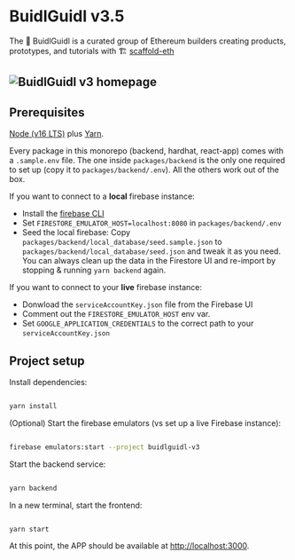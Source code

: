 # BuidlGuidl v3.5

The 🏰 BuidlGuidl is a curated group of Ethereum builders creating products, prototypes, and tutorials with 🏗 [scaffold-eth](https://github.com/scaffold-eth/scaffold-eth)

![BuidlGuidl v3 homepage](.github/img/bg1.png "BuidlGuidl v3")
---

## Prerequisites

[Node (v16 LTS)](https://nodejs.org/en/download/) plus [Yarn](https://classic.yarnpkg.com/en/docs/install/).

Every package in this monorepo (backend, hardhat, react-app) comes with a `.sample.env` file. The one inside `packages/backend` is the only one required to set up (copy it to `packages/backend/.env`). All the others work out of the box.

If you want to connect to a **local** firebase instance:
  - Install the [firebase CLI](https://firebase.google.com/docs/cli#install_the_firebase_cli)
  - Set `FIRESTORE_EMULATOR_HOST=localhost:8080` in `packages/backend/.env`
  - Seed the local firebase: Copy `packages/backend/local_database/seed.sample.json` to `packages/backend/local_database/seed.json` and tweak it as you need. You can always clean up the data in the Firestore UI and re-import by stopping & running `yarn backend` again.

If you want to connect to your **live** firebase instance:
 - Donwload the `serviceAccountKey.json` file from the Firebase UI
 - Comment out the `FIRESTORE_EMULATOR_HOST` env var.
 - Set `GOOGLE_APPLICATION_CREDENTIALS` to the correct path to your `serviceAccountKey.json`
 
## Project setup

Install dependencies:

```bash

yarn install

```

(Optional) Start the firebase emulators (vs set up a live Firebase instance):

```bash

firebase emulators:start --project buidlguidl-v3

```

Start the backend service:

```bash

yarn backend

```

In a new terminal, start the frontend:

```bash

yarn start

```

At this point, the APP should be available at <http://localhost:3000>.
